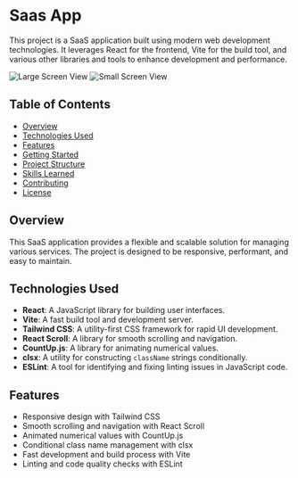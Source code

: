 # Saas App

This project is a SaaS application built using modern web development technologies. It leverages React for the frontend, Vite for the build tool, and various other libraries and tools to enhance development and performance.

![Large Screen View](https://github.com/user-attachments/assets/ea6f44d5-229e-48dd-b0d3-a2362c2cd0c7)
![Small Screen View](https://github.com/user-attachments/assets/2266bb93-dd04-41f7-ac52-134aab3d3d01)

## Table of Contents

- [Overview](#overview)
- [Technologies Used](#technologies-used)
- [Features](#features)
- [Getting Started](#getting-started)
- [Project Structure](#project-structure)
- [Skills Learned](#skills-learned)
- [Contributing](#contributing)
- [License](#license)

## Overview

This SaaS application provides a flexible and scalable solution for managing various services. The project is designed to be responsive, performant, and easy to maintain.

## Technologies Used

- **React**: A JavaScript library for building user interfaces.
- **Vite**: A fast build tool and development server.
- **Tailwind CSS**: A utility-first CSS framework for rapid UI development.
- **React Scroll**: A library for smooth scrolling and navigation.
- **CountUp.js**: A library for animating numerical values.
- **clsx**: A utility for constructing `className` strings conditionally.
- **ESLint**: A tool for identifying and fixing linting issues in JavaScript code.

## Features

- Responsive design with Tailwind CSS
- Smooth scrolling and navigation with React Scroll
- Animated numerical values with CountUp.js
- Conditional class name management with clsx
- Fast development and build process with Vite
- Linting and code quality checks with ESLint

